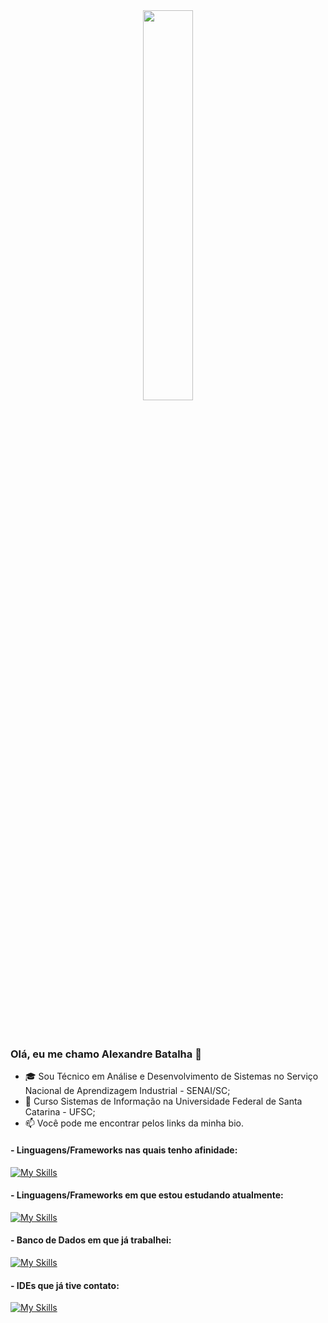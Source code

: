 
<div  align="center" style="margin-bottom:100px">
<img width=40% align="center" src="https://github-readme-stats-git-main-rafaelalexandrino.vercel.app/api/top-langs/?username=AleeeBatalha&show_icons=true&theme=radical&layout=compact" />
 </div>

### Olá, eu me chamo Alexandre Batalha 👋


- 🎓 Sou Técnico em Análise e Desenvolvimento de Sistemas no Serviço Nacional de Aprendizagem Industrial - SENAI/SC;
- 🌱 Curso Sistemas de Informação na Universidade Federal de Santa Catarina - UFSC;
- 📫 Você pode me encontrar pelos links da minha bio.

#### - Linguagens/Frameworks nas quais tenho afinidade: 

[![My Skills](https://skillicons.dev/icons?i=html,css,bootstrap,js,ts,react,python,java,spring,vite)](https://skillicons.dev)

#### - Linguagens/Frameworks em que estou estudando atualmente: 

[![My Skills](https://skillicons.dev/icons?i=django)](https://skillicons.dev)

#### - Banco de Dados em que já trabalhei:

[![My Skills](https://skillicons.dev/icons?i=postgres,sqlite)](https://skillicons.dev)

#### - IDEs que já tive contato:

[![My Skills](https://skillicons.dev/icons?i=vscode)](https://skillicons.dev)
